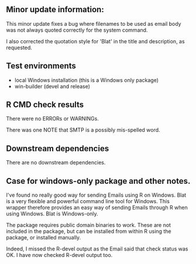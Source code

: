 ## Minor update information:
This minor update fixes a bug where filenames to be used as
email body was not always quoted correctly for the system command.

I also corrected the quotation style for 'Blat' in the 
title and description, as requested.

## Test environments
* local Windows installation (this is a Windows only package)
* win-builder (devel and release)

## R CMD check results
There were no ERRORs or WARNINGs.

There was one NOTE that SMTP is a possibly mis-spelled word.

## Downstream dependencies
There are no downstream dependencies.

## Case for windows-only package and other notes.
I've found no really good way for sending Emails using R
on Windows. Blat is a very flexible and powerful command
line tool for Windows. This wrapper therefore provides
an easy way of sending Emails through R when using
Windows. Blat is Windows-only.

The package requires public domain binaries to work. These 
are not included in the package, but can be installed from
within R using the package, or installed manually.

Indeed, I missed the R-devel output as the Email said
that check status was OK. I have now checked R-devel
output too.
